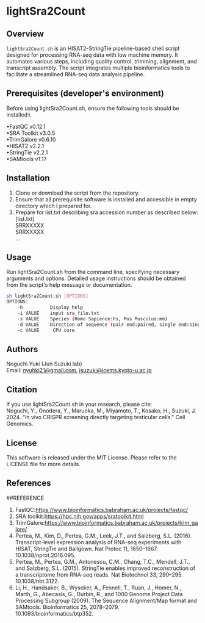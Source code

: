 # lightSra2Count
## Overview
`lightSra2Count.sh` is an HISAT2-StringTie pipeline-based shell script designed for processing RNA-seq data with low machine memory. It automates various steps, including quality control, trimming, alignment, and transcript assembly. The script integrates multiple bioinformatics tools to facilitate a streamlined RNA-seq data analysis pipeline.
## Prerequisites (developer's environment)
Before using lightSra2Count.sh, ensure the following tools should be installed:\

•FastQC v0.12.1 \
•SRA Toolkit v3.0.5 \
•TrimGalore v0.6.10 \
•HISAT2 v2.2.1 \
•StringTie v2.2.1 \
•SAMtools v1.17

## Installation
1. Clone or download the script from the repository.
2. Ensure that all prerequisite software is installed and accessible in empty directory which I prepared for.
3. Prepare for list.txt describing sra accession number as described below:
   [list.txt] \
   SRRXXXXX\
   SRRXXXXX\
   ...

## Usage
Run lightSra2Count.sh from the command line, specifying necessary arguments and options. Detailed usage instructions should be obtained from the script's help message or documentation.
```bash
sh lightSra2Count.sh [OPTIONS]
OPTIONS:
    -h          Display help
    -i VALUE    input sra_file.txt
    -s VALUE    Species (Homo Sapience:hs, Mus Musculus:mm)
    -d VALUE    Direction of sequence (pair end:paired, single end:single)
    -c VALUE	 CPU core
```

## Authors
Noguchi Yuki (Jun Suzuki lab)\
Email: nyuhki21@gmail.com, jsuzuki@icems.kyoto-u.ac.jp

## Citation
If you use lightSra2Count.sh in your research, please cite:\
Noguchi, Y., Onodera, Y., Maruoka, M., Miyamoto, T., Kosako, H., Suzuki, J. 2024. "In vivo CRISPR screening directly targeting testicular cells." Cell Genomics.

## License
This software is released under the MIT License. Please refer to the LICENSE file for more details.

## References
##REFERENCE
1. FastQC:https://www.bioinformatics.babraham.ac.uk/projects/fastqc/ 
2.	SRA toolkit:https://hpc.nih.gov/apps/sratoolkit.html 
3. TrimGalore:https://www.bioinformatics.babraham.ac.uk/projects/trim_galore/ 
4. Pertea, M., Kim, D., Pertea, G.M., Leek, J.T., and Salzberg, S.L. (2016). Transcript-level expression analysis of RNA-seq experiments with HISAT, StringTie and Ballgown. Nat Protoc 11, 1650–1667. 10.1038/nprot.2016.095. 
5. Pertea, M., Pertea, G.M., Antonescu, C.M., Chang, T.C., Mendell, J.T., and Salzberg, S.L. (2015). StringTie enables improved reconstruction of a transcriptome from RNA-seq reads. Nat Biotechnol 33, 290–295. 10.1038/nbt.3122. 
6. Li, H., Handsaker, B., Wysoker, A., Fennell, T., Ruan, J., Homer, N., Marth, G., Abecasis, G., Durbin, R., and 1000 Genome Project Data Processing Subgroup (2009). The Sequence Alignment/Map format and SAMtools. Bioinformatics 25, 2078–2079. 10.1093/bioinformatics/btp352.
